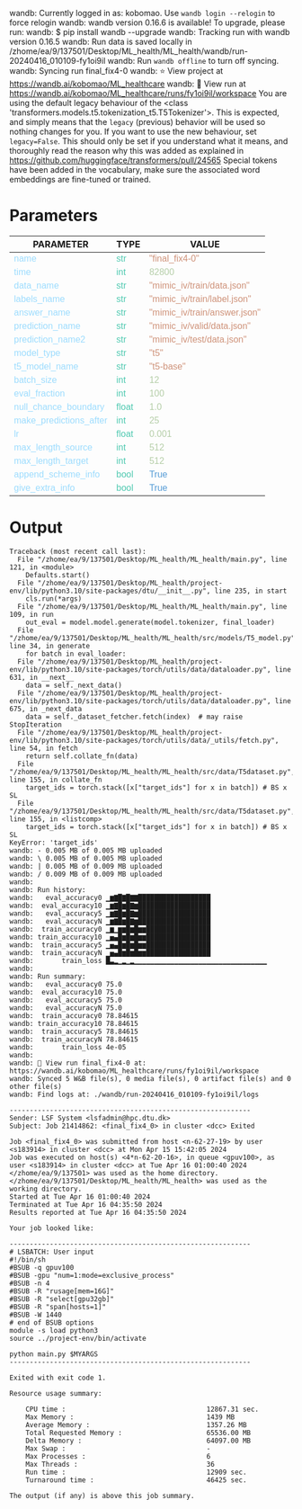 wandb: Currently logged in as: kobomao. Use `wandb login --relogin` to force relogin
wandb: wandb version 0.16.6 is available!  To upgrade, please run:
wandb:  $ pip install wandb --upgrade
wandb: Tracking run with wandb version 0.16.5
wandb: Run data is saved locally in /zhome/ea/9/137501/Desktop/ML_health/ML_health/wandb/run-20240416_010109-fy1oi9il
wandb: Run `wandb offline` to turn off syncing.
wandb: Syncing run final_fix4-0
wandb: ⭐️ View project at https://wandb.ai/kobomao/ML_healthcare
wandb: 🚀 View run at https://wandb.ai/kobomao/ML_healthcare/runs/fy1oi9il/workspace
You are using the default legacy behaviour of the <class 'transformers.models.t5.tokenization_t5.T5Tokenizer'>. This is expected, and simply means that the `legacy` (previous) behavior will be used so nothing changes for you. If you want to use the new behaviour, set `legacy=False`. This should only be set if you understand what it means, and thoroughly read the reason why this was added as explained in https://github.com/huggingface/transformers/pull/24565
Special tokens have been added in the vocabulary, make sure the associated word embeddings are fine-tuned or trained.

<style>
c { color: #9cdcfe; font-family: 'Verdana', sans-serif;} /* VARIABLE */
d { color: #4EC9B0; font-family: 'Verdana', sans-serif;} /* CLASS */
e { color: #569cd6; font-family: 'Verdana', sans-serif;} /* BOOL */
f { color: #b5cea8; font-family: 'Verdana', sans-serif;} /* NUMBERS */
j { color: #ce9178; font-family: 'Verdana', sans-serif;} /* STRING */
k { font-family: 'Verdana', sans-serif;} /* SYMBOLS */
</style>

# Parameters

| PARAMETER         | TYPE              | VALUE             |
|-------------------|-------------------|-------------------|
| <c>name</c>       | <d>str</d>        | <j>"final_fix4-0"</j> |
| <c>time</c>       | <d>int</d>        | <f>82800</f>      |
| <c>data_name</c>  | <d>str</d>        | <j>"mimic_iv/train/data.json"</j> |
| <c>labels_name</c>| <d>str</d>        | <j>"mimic_iv/train/label.json"</j> |
| <c>answer_name</c>| <d>str</d>        | <j>"mimic_iv/train/answer.json"</j> |
| <c>prediction_name</c>| <d>str</d>        | <j>"mimic_iv/valid/data.json"</j> |
| <c>prediction_name2</c>| <d>str</d>        | <j>"mimic_iv/test/data.json"</j> |
| <c>model_type</c> | <d>str</d>        | <j>"t5"</j>       |
| <c>t5_model_name</c>| <d>str</d>        | <j>"t5-base"</j>  |
| <c>batch_size</c> | <d>int</d>        | <f>12</f>         |
| <c>eval_fraction</c>| <d>int</d>        | <f>100</f>        |
| <c>null_chance_boundary</c>| <d>float</d>      | <f>1.0</f>        |
| <c>make_predictions_after</c>| <d>int</d>        | <f>25</f>         |
| <c>lr</c>         | <d>float</d>      | <f>0.001</f>      |
| <c>max_length_source</c>| <d>int</d>        | <f>512</f>        |
| <c>max_length_target</c>| <d>int</d>        | <f>512</f>        |
| <c>append_scheme_info</c>| <d>bool</d>       | <e>True</e>       |
| <c>give_extra_info</c>| <d>bool</d>       | <e>True</e>       |

# Output

```
Traceback (most recent call last):
  File "/zhome/ea/9/137501/Desktop/ML_health/ML_health/main.py", line 121, in <module>
    Defaults.start()
  File "/zhome/ea/9/137501/Desktop/ML_health/project-env/lib/python3.10/site-packages/dtu/__init__.py", line 235, in start
    cls.run(*args)
  File "/zhome/ea/9/137501/Desktop/ML_health/ML_health/main.py", line 109, in run
    out_eval = model.model.generate(model.tokenizer, final_loader)
  File "/zhome/ea/9/137501/Desktop/ML_health/ML_health/src/models/T5_model.py", line 34, in generate
    for batch in eval_loader:
  File "/zhome/ea/9/137501/Desktop/ML_health/project-env/lib/python3.10/site-packages/torch/utils/data/dataloader.py", line 631, in __next__
    data = self._next_data()
  File "/zhome/ea/9/137501/Desktop/ML_health/project-env/lib/python3.10/site-packages/torch/utils/data/dataloader.py", line 675, in _next_data
    data = self._dataset_fetcher.fetch(index)  # may raise StopIteration
  File "/zhome/ea/9/137501/Desktop/ML_health/project-env/lib/python3.10/site-packages/torch/utils/data/_utils/fetch.py", line 54, in fetch
    return self.collate_fn(data)
  File "/zhome/ea/9/137501/Desktop/ML_health/ML_health/src/data/T5dataset.py", line 155, in collate_fn
    target_ids = torch.stack([x["target_ids"] for x in batch]) # BS x SL
  File "/zhome/ea/9/137501/Desktop/ML_health/ML_health/src/data/T5dataset.py", line 155, in <listcomp>
    target_ids = torch.stack([x["target_ids"] for x in batch]) # BS x SL
KeyError: 'target_ids'
wandb: - 0.005 MB of 0.005 MB uploadedwandb: \ 0.005 MB of 0.005 MB uploadedwandb: | 0.005 MB of 0.009 MB uploadedwandb: / 0.009 MB of 0.009 MB uploadedwandb: 
wandb: Run history:
wandb:   eval_accuracy0 ▁▆▇█▇█▇▇██████████████████
wandb:  eval_accuracy10 ▁▆▇█▆█▇▆██████████████████
wandb:   eval_accuracy5 ▁▆▇█▆█▇▆██████████████████
wandb:   eval_accuracyN ▁▆▇█▆█▇▆██████████████████
wandb:  train_accuracy0 ▁▆▁▆▆█▆█▆▆████████████████
wandb: train_accuracy10 ▁▅▄█▆█▆█▆▆████████████████
wandb:  train_accuracy5 ▁▅▄█▆█▆█▆▆████████████████
wandb:  train_accuracyN ▁▅▄█▆█▆█▆▆████████████████
wandb:       train_loss █▃▂▁▂▁▂▁▁▁▁▁▁▁▁▁▁▁▁▁▁▁▁▁▁▁▁▁▁▁▁▁▁▁▁▁▁▁▁▁
wandb: 
wandb: Run summary:
wandb:   eval_accuracy0 75.0
wandb:  eval_accuracy10 75.0
wandb:   eval_accuracy5 75.0
wandb:   eval_accuracyN 75.0
wandb:  train_accuracy0 78.84615
wandb: train_accuracy10 78.84615
wandb:  train_accuracy5 78.84615
wandb:  train_accuracyN 78.84615
wandb:       train_loss 4e-05
wandb: 
wandb: 🚀 View run final_fix4-0 at: https://wandb.ai/kobomao/ML_healthcare/runs/fy1oi9il/workspace
wandb: Synced 5 W&B file(s), 0 media file(s), 0 artifact file(s) and 0 other file(s)
wandb: Find logs at: ./wandb/run-20240416_010109-fy1oi9il/logs

------------------------------------------------------------
Sender: LSF System <lsfadmin@hpc.dtu.dk>
Subject: Job 21414862: <final_fix4_0> in cluster <dcc> Exited

Job <final_fix4_0> was submitted from host <n-62-27-19> by user <s183914> in cluster <dcc> at Mon Apr 15 15:42:05 2024
Job was executed on host(s) <4*n-62-20-16>, in queue <gpuv100>, as user <s183914> in cluster <dcc> at Tue Apr 16 01:00:40 2024
</zhome/ea/9/137501> was used as the home directory.
</zhome/ea/9/137501/Desktop/ML_health/ML_health> was used as the working directory.
Started at Tue Apr 16 01:00:40 2024
Terminated at Tue Apr 16 04:35:50 2024
Results reported at Tue Apr 16 04:35:50 2024

Your job looked like:

------------------------------------------------------------
# LSBATCH: User input
#!/bin/sh
#BSUB -q gpuv100
#BSUB -gpu "num=1:mode=exclusive_process"
#BSUB -n 4
#BSUB -R "rusage[mem=16G]"
#BSUB -R "select[gpu32gb]"
#BSUB -R "span[hosts=1]"
#BSUB -W 1440
# end of BSUB options
module -s load python3
source ../project-env/bin/activate

python main.py $MYARGS
------------------------------------------------------------

Exited with exit code 1.

Resource usage summary:

    CPU time :                                   12867.31 sec.
    Max Memory :                                 1439 MB
    Average Memory :                             1357.26 MB
    Total Requested Memory :                     65536.00 MB
    Delta Memory :                               64097.00 MB
    Max Swap :                                   -
    Max Processes :                              6
    Max Threads :                                36
    Run time :                                   12909 sec.
    Turnaround time :                            46425 sec.

The output (if any) is above this job summary.

